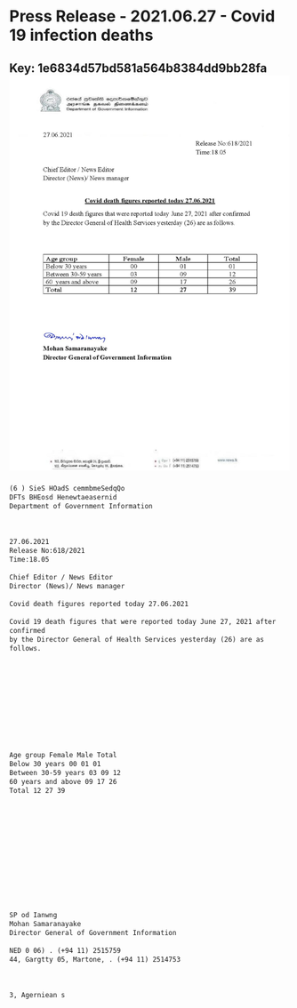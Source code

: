 # Press Release - 2021.06.27 - Covid 19 infection deaths 
Key: 1e6834d57bd581a564b8384dd9bb28fa 
![img](img/1e6834d57bd581a564b8384dd9bb28fa.jpg)
---
```
(6 ) SieS HOadS cemmbmeSedqQo
DFTs BHEosd Henewtaeasernid
Department of Government Information

 

27.06.2021
Release No:618/2021
Time:18.05

Chief Editor / News Editor
Director (News)/ News manager

Covid death figures reported today 27.06.2021

Covid 19 death figures that were reported today June 27, 2021 after confirmed
by the Director General of Health Services yesterday (26) are as follows.

 

 

 

 

 

Age group Female Male Total
Below 30 years 00 01 01
Between 30-59 years 03 09 12
60 years and above 09 17 26
Total 12 27 39

 

 

 

 

 

 

SP od Ianwng
Mohan Samaranayake
Director General of Government Information

NED 0 06) . (+94 11) 2515759
44, Gargtty 05, Martone, . (+94 11) 2514753

   

3, Agerniean s

```
